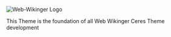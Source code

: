 

![Web-Wikinger Logo](https://web-wikinger.de/images/main-logo-noundertext.png)

This Theme is the foundation of all Web Wikinger Ceres Theme development
